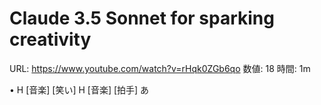 # Claude 3.5 Sonnet for sparking creativity

URL: https://www.youtube.com/watch?v=rHqk0ZGb6qo
数値: 18
時間: 1m

• H [音楽] [笑い] H [音楽] [拍手] あ